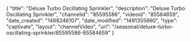 {
    "title": "Deluxe Turbo Oscillating Sprinkler",
    "description": "Deluxe Turbo Oscillating Sprinkler",
    "channelid": "85595586",
    "videoid": "85584659",
    "date_created": "1488246107",
    "date_modified": "1491355860",
    "type": "captivate",
    "layout": "channelVideo",
    "url": "\/seasonal\/deluxe-turbo-oscillating-sprinkler\/85595586-85584659"
}